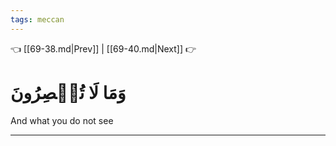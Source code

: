 ```yaml
---
tags: meccan
---
```


👈 [[69-38.md|Prev]] | [[69-40.md|Next]] 👉

# وَمَا لَا تُبۡصِرُونَ

And what you do not see

---

